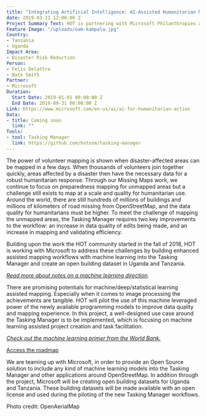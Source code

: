 ```yaml
---
title: "Integrating Artificial Intelligence: AI-Assisted Humanitarian Mapping"
date: 2019-03-12 12:00:00 Z
Project Summary Text: HOT is partnering with Microsoft Philanthropies and Bing Maps to build a Machine Learning assisted workflow into the Tasking Manager application in order to enhance the project creation process and mapping experience.
Feature Image: "/uploads/oam-kampala.jpg"
Country:
- Tanzania
- Uganda
Impact Area:
- Disaster Risk Reduction
Person:
- Felix Delattre
- Nate Smith
Partner:
- Microsoft
Duration:
  Start Date: 2019-01-01 00:00:00 Z
  End Date: 2019-09-31 00:00:00 Z
Link: https://www.microsoft.com/en-us/ai/ai-for-humanitarian-action
Data:
- title: Coming soon
  link: ""
Tools:
- tool: Tasking Manager
  link: https://github.com/hotosm/tasking-manager
---
```


The power of volunteer mapping is shown when disaster-affected areas can be mapped in a few days. When thousands of volunteers join together quickly, areas affected by a disaster then have the necessary data for a robust humanitarian response. Through our Missing Maps work, we continue to focus on preparedness mapping for unmapped areas but a challenge still exists to map at a scale and quality for humanitarian use. Around the world, there are still hundreds of millions of buildings and millions of kilometers of road missing from OpenStreetMap, and the data quality for humanitarians must be higher. To meet the challenge of mapping the unmapped areas, the Tasking Manager requires two key improvements to the workflow: an increase in data quality of edits being made, and an increase in mapping and validating efficiency. 

Building upon the work the HOT community started in the fall of 2018, HOT is working with Microsoft to address these challenges by building enhanced assisted mapping workflows with machine learning into the Tasking Manager and create an open building dataset in Uganda and Tanzania. 

_[Read more about notes on a machine learning direction](https://www.hotosm.org/updates/integrating-machine-learning-into-the-tasking-manager/)._

There are promising potentials for machine/deep/statistical learning assisted mapping. Especially when it comes to image processing the achievements are tangible. HOT will pilot the use of this machine leveraged power of the newly available programming models to improve data quality and mapping experience. In this project, a well-designed use case around the Tasking Manager is to be implemented, which is focusing on machine learning assisted project creation and task facilitation.

_[Check out the machine learning primer from the World Bank.](https://www.gfdrr.org/en/publication/machine-learning-disaster-risk-management)_

<p>
<div class="highlight-options"><a href="https://github.com/hotosm/tasking-manager/projects" class="btn btn-primary btn-block btn-chevron">Access the roadmap</a></div>
</p>

We are teaming up with Microsoft, in order to provide an Open Source solution to include any kind of machine learning models into the Tasking Manager and other applications around OpenStreetMap. In addition through the project, Microsoft will be creating open building datasets for Uganda and Tanzania. These building datasets will be made available with an open license and used during the piloting of the new Tasking Manager workflows. 

Photo credit: OpenAerialMap